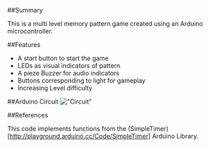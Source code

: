 ##Summary

This is a multi level memory pattern game created using an Arduino microcontroller.


##Features

* A start button to start the game
* LEDs as visual indicators of pattern
* A pieze Buzzer for audio indicators
* Buttons corresponding to light for gameplay
* Increasing Level difficulty


##Arduino Circuit
!["Circuit"](https://github.com/isaacclifford/Arduino_memoryPattern/blob/master/img/memPatternCircuit.jpg "Circuit")


##References 

This code implements functions from the (SimpleTimer)[http://playground.arduino.cc/Code/SimpleTimer] Arduino Library.











































